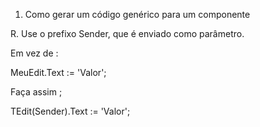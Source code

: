 1. Como gerar um código genérico para um componente 

R. Use o prefixo Sender, que é enviado como parâmetro.

Em vez de :

MeuEdit.Text := 'Valor';

Faça assim ;

TEdit(Sender).Text := 'Valor';

 
